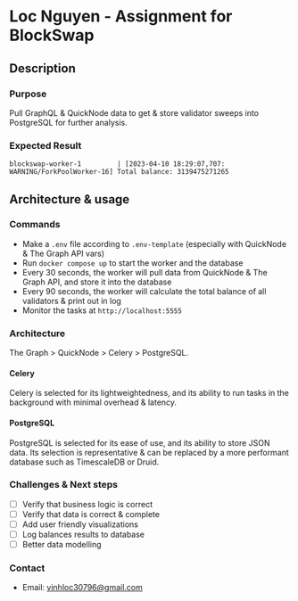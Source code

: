 # Loc Nguyen - Assignment for BlockSwap

## Description

### Purpose

Pull GraphQL & QuickNode data to get & store validator sweeps into PostgreSQL for further analysis.

### Expected Result

```
blockswap-worker-1         | [2023-04-10 18:29:07,707: WARNING/ForkPoolWorker-16] Total balance: 3139475271265
```

## Architecture & usage

### Commands

- Make a `.env` file according to `.env-template` (especially with QuickNode & The Graph API vars)
- Run `docker compose up` to start the worker and the database
- Every 30 seconds, the worker will pull data from QuickNode & The Graph API, and store it into the database
- Every 90 seconds, the worker will calculate the total balance of all validators & print out in log
- Monitor the tasks at `http://localhost:5555`

### Architecture

The Graph > QuickNode > Celery > PostgreSQL.

#### Celery

Celery is selected for its lightweightedness, and its ability to run tasks in the background with minimal overhead & latency.

#### PostgreSQL

PostgreSQL is selected for its ease of use, and its ability to store JSON data. Its selection is representative & can be replaced by a more performant database such as TimescaleDB or Druid.

### Challenges & Next steps

- [ ] Verify that business logic is correct
- [ ] Verify that data is correct & complete
- [ ] Add user friendly visualizations
- [ ] Log balances results to database
- [ ] Better data modelling

### Contact

- Email: vinhloc30796@gmail.com